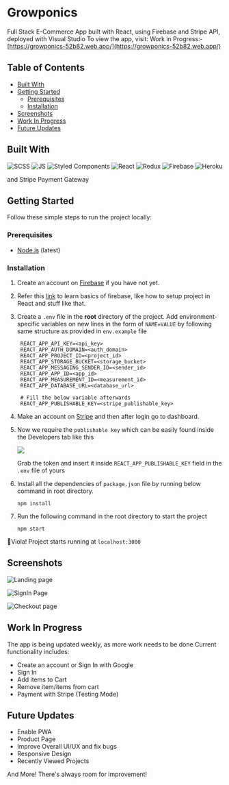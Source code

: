 # Growponics
Full Stack E-Commerce App built with React, using Firebase and Stripe API, deployed with Visual Studio 
To view the app, visit: Work in Progress:- [https://growponics-52b82.web.app/](https://growponics-52b82.web.app/)

## Table of Contents

* [Built With](#built-with)
* [Getting Started](#getting-started)
  * [Prerequisites](#prerequisites)
  * [Installation](#installation)
* [Screenshots](#screenshots)
* [Work In Progress](#work-in-progress)
* [Future Updates](#future-updates)

## Built With

<p float = "left">

<img alt="SCSS" src="https://img.shields.io/badge/Sass-CC6699?style=for-the-badge&logo=sass&logoColor=white" />

<img alt="JS" src="https://img.shields.io/badge/-JavaScript-F7DF1E?style=flat-square&logo=javascript&logoColor=black">

<img alt="Styled Components" src="https://img.shields.io/badge/styled--components-DB7093?style=for-the-badge&logo=styled-components&logoColor=white" />

<img alt="React" src="https://img.shields.io/badge/-React-61DAFB?style=flat-square&logo=react&logoColor=white" />

<img alt="Redux" src="https://img.shields.io/badge/Redux-593D88?style=for-the-badge&logo=redux&logoColor=white" />

<img alt="Firebase" src="https://img.shields.io/badge/firebase-ffca28?style=for-the-badge&logo=firebase&logoColor=black" />

<img alt="Heroku" src="https://img.shields.io/badge/-Heroku-430098?style=flat-square&logo=heroku&logoColor=white" />
  
and Stripe Payment Gateway

</p>

## Getting Started

Follow these simple steps to run the project locally:

### Prerequisites

- [Node.js](https://nodejs.org/en/) (latest)

### Installation

1. Create an account on [Firebase](https://firebase.google.com/) if you have not yet.
2. Refer this [link](https://www.youtube.com/watch?v=PKwu15ldZ7k) to learn basics of firebase, like how to setup project in React and stuff like that.
3. Create a `.env` file in the <b>root</b> directory of the project. Add environment-specific variables on new lines in the form of `NAME=VALUE` by following same structure as provided in `env.example` file

   ```dosini
    REACT_APP_API_KEY=<api_key>
    REACT_APP_AUTH_DOMAIN=<auth_domain>
    REACT_APP_PROJECT_ID=<project_id>
    REACT_APP_STORAGE_BUCKET=<storage_bucket>
    REACT_APP_MESSAGING_SENDER_ID=<sender_id>
    REACT_APP_APP_ID=<app_id>
    REACT_APP_MEASUREMENT_ID=<measurement_id>
    REACT_APP_DATABASE_URL=<database_url>
    
    # Fill the below variable afterwards
    REACT_APP_PUBLISHABLE_KEY=<stripe_publishable_key>
   ```
   
4. Make an account on [Stripe](https://stripe.com/en-in) and then after login go to dashboard.
5. Now we require the `publishable key` which can be easily found inside the Developers tab like this

   <img src="https://user-images.githubusercontent.com/60403638/120120836-a79d0f80-c1bd-11eb-887b-8bbd29c979a5.jpg"/>
   
   Grab the token and insert it inside `REACT_APP_PUBLISHABLE_KEY` field in the `.env` file of yours

6. Install all the dependencies of `package.json` file by running below command in root directory.

   ```
   npm install
   ```
   
7. Run the following command in the root directory to start the project

   ```
   npm start
   ```
   
🥳Viola! Project starts running at `localhost:3000`

## Screenshots
![Landing page](https://user-images.githubusercontent.com/60403638/83971127-2aff8a00-a8f7-11ea-8cc6-f5205cc4d25b.jpg)

![SignIn Page](https://user-images.githubusercontent.com/60403638/83971151-5aae9200-a8f7-11ea-91da-c364f9c73a5f.jpg)

![Checkout page](https://user-images.githubusercontent.com/60403638/83971158-69954480-a8f7-11ea-9d5e-ec90cab6736b.jpg)


## Work In Progress
The app is being  updated weekly, as more work needs to be done
Current functionality includes:
* Create an account or Sign In with Google
* Sign In
* Add items to Cart
* Remove item/items from cart
* Payment with Stripe (Testing Mode)

## Future Updates
* Enable PWA
* Product Page
* Improve Overall UI/UX and fix bugs
* Responsive Design
* Recently Viewed Projects

And More! There's always room for improvement!
